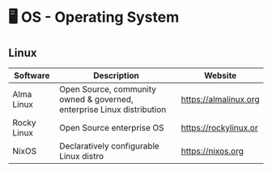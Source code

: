 # 🖥  OS - Operating System

## Linux

| Software    | Description                                     | Website               |
| ----------- | ----------------------------------------------- | --------------------- |
| Alma Linux  | Open Source, community owned & governed, enterprise Linux distribution | https://almalinux.org |
| Rocky Linux | Open Source enterprise OS                       | https://rockylinux.or |
| NixOS       | Declaratively configurable Linux distro         | https://nixos.org     |